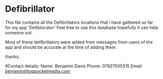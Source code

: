 # Defibrillator

This file contains all the Defibrillators locations that i have gathered so far for my app 'Defiblocator'
Feel free to use this database hopefully it can help someone out.

Most of these defibrillators were added from messages from users of the app and should be accurate at the time of adding them.

thanks.

#Contact details:
Name: Benjamin Davis
Phone: 07927005515
Email: benjamin@toppocketmedia.com